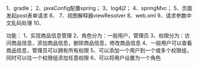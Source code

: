 1、gradle；
2、javaConfig配置spring；
3、log4j2；
4、springMvc；
5、页面发起post表单请求
6、
7、视图解释器viewResolver
8、web.xml
9、请求参数中文乱码处理
10、

功能：
1、实现商品信息管理
2、角色分为：一般用户，管理员
3、权限分为：访问商品信息，添加商品信息，删除商品信息，修改商品信息
4、一般用户可以查看商品信息，管理员可以拥有所有权限
5、可以添加一个用户到一个或多个权限组，同时可以往一个权限组添加任意权限
6、可以将用户设置为一个角色








